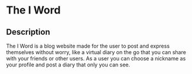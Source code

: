 # The I Word

## Description
The I Word is a blog website made for the user to post and express themselves without worry, like a virtual diary on the go that you can share with your friends or other users. As a user you can choose a nickname as your profile and post a diary that only you can see.
